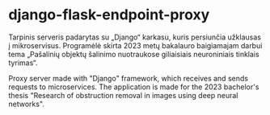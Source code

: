 # django-flask-endpoint-proxy

Tarpinis serveris padarytas su „Django“ karkasu, kuris persiunčia užklausas į mikroservisus. Programėlė skirta 2023 metų bakalauro baigiamajam darbui tema „Pašalinių objektų šalinimo nuotraukose giliaisiais neuroniniais tinklais tyrimas“.

Proxy server made with "Django" framework, which receives and sends requests to microservices. The application is made for the 2023 bachelor's thesis "Research of obstruction removal in images using deep neural networks".
